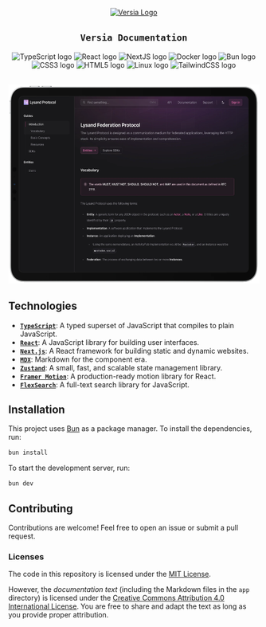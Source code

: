 

<p align="center">
  <a href="https://versia.pub"><img src="https://cdn.versia.pub/branding/versia-dark.webp" alt="Versia Logo" height="110"></a>
</p>


<h2 align="center">
  <strong><code>Versia Documentation</code></strong>
</h2>

<div align="center">
    <img src="https://cdn.jsdelivr.net/gh/devicons/devicon@latest/icons/typescript/typescript-original.svg" height="42" width="52" alt="TypeScript logo">
    <img src="https://cdn.jsdelivr.net/gh/devicons/devicon/icons/react/react-original.svg" height="42" width="52" alt="React logo">
    <img src="https://cdn.jsdelivr.net/gh/devicons/devicon/icons/nextjs/nextjs-original.svg" height="42" width="52" alt="NextJS logo">
    <img src="https://cdn.jsdelivr.net/gh/devicons/devicon/icons/docker/docker-original.svg" height="42" width="52" alt="Docker logo">
    <img src="https://cdn.jsdelivr.net/gh/devicons/devicon/icons/bun/bun-original.svg" height="42" width="52" alt="Bun logo">
    <img src="https://cdn.jsdelivr.net/gh/devicons/devicon/icons/css3/css3-original.svg" height="42" width="52" alt="CSS3 logo">
    <img src="https://cdn.jsdelivr.net/gh/devicons/devicon/icons/html5/html5-original.svg" height="42" width="52" alt="HTML5 logo">
    <img src="https://cdn.jsdelivr.net/gh/devicons/devicon/icons/linux/linux-original.svg" height="42" width="52" alt="Linux logo">
    <img src="https://cdn.jsdelivr.net/gh/devicons/devicon/icons/tailwindcss/tailwindcss-original.svg" height="42" width="52" alt="TailwindCSS logo">
</div>

<br/>

<p align="center">
    <img src="public/screenshots/framed/ipad-home.webp" alt="Versia on an iPad" height="400">
</p>

## Technologies

- [**`TypeScript`**](https://www.typescriptlang.org/): A typed superset of JavaScript that compiles to plain JavaScript.
- [**`React`**](https://reactjs.org/): A JavaScript library for building user interfaces.
- [**`Next.js`**](https://nextjs.org/): A React framework for building static and dynamic websites.
- [**`MDX`**](https://mdxjs.com/): Markdown for the component era.
- [**`Zustand`**](https://zustand.surge.sh/): A small, fast, and scalable state management library.
- [**`Framer Motion`**](https://www.framer.com/motion/): A production-ready motion library for React.
- [**`FlexSearch`**](https://flexsearch.net/): A full-text search library for JavaScript.

## Installation

This project uses [Bun](https://bun.sh) as a package manager. To install the dependencies, run:

```bash
bun install
```

To start the development server, run:

```bash
bun dev
```

## Contributing

Contributions are welcome! Feel free to open an issue or submit a pull request.

### Licenses

The code in this repository is licensed under the [MIT License](
https://opensource.org/licenses/MIT).

However, the *documentation text* (including the Markdown files in the `app` directory) is licensed under the [Creative Commons Attribution 4.0 International License](https://creativecommons.org/licenses/by/4.0/). You are free to share and adapt the text as long as you provide proper attribution.